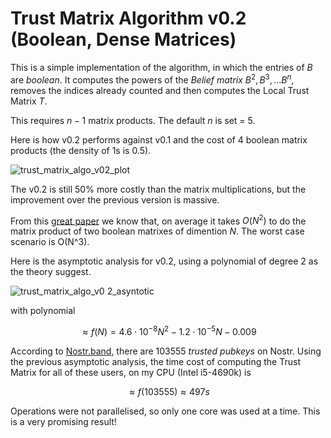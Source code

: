 # Trust Matrix Algorithm v0.2 (Boolean, Dense Matrices)

This is a simple implementation of the algorithm, in which the entries of $B$ are _boolean_.
It computes the powers of the _Belief matrix_ $B^2 , B^3 , \dots B^n$, removes the indices already counted and then computes the Local Trust Matrix $T$.

This requires $n-1$ matrix products. The default $n$ is set = 5.

Here is how v0.2 performs against v0.1 and the cost of 4 boolean matrix products (the density of 1s is 0.5).

![trust_matrix_algo_v02_plot](https://github.com/pippellia-btc/The-Problem-of-Spam/assets/108896743/0ac5083c-afd5-47e5-b45e-8e7ec62aeee3)

The v0.2 is still 50% more costly than the matrix multiplications, but the improvement over the previous version is massive.

From this [great paper](https://www.sciencedirect.com/science/article/pii/S0019995873902283?via%3Dihub) we know that, on average it takes $O(N^2)$ to do the matrix product of two boolean matrixes of dimention $N$. The worst case scenario is O(N^3).

Here is the asymptotic analysis for v0.2, using a polynomial of degree 2 as the theory suggest.

![trust_matrix_algo_v0 2_asyntotic](https://github.com/pippellia-btc/The-Problem-of-Spam/assets/108896743/e9b87fc8-aa7e-4ed7-a10e-465617df62f1)

with polynomial

$$\approx f(N) = 4.6 \cdot 10^{-8} N^2 - 1.2 \cdot 10^{-5} N - 0.009$$

According to [Nostr.band](https://stats.nostr.band/), there are 103555 _trusted pubkeys_ on Nostr.
Using the previous asymptotic analysis, the time cost of computing the Trust Matrix for all of these users, on my CPU (Intel i5-4690k) is

$$\approx f(103555) \approx 497 s$$

Operations were not parallelised, so only one core was used at a time. This is a very promising result!
